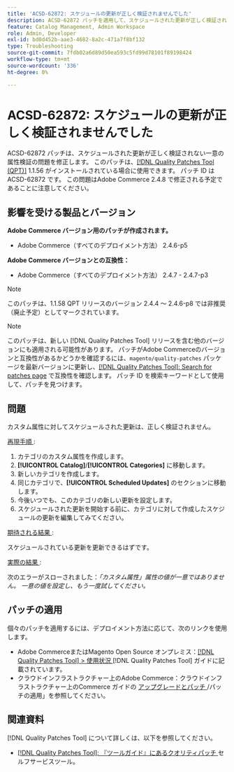 ```yaml
---
title: 'ACSD-62872: スケジュールの更新が正しく検証されませんでした'
description: ACSD-62872 パッチを適用して、スケジュールされた更新が正しく検証されない一意の属性検証のAdobe Commerceの問題を修正してください。
feature: Catalog Management, Admin Workspace
role: Admin, Developer
exl-id: bd0d452b-aae3-4682-8a2c-471a7f8bf132
type: Troubleshooting
source-git-commit: 7fdb02a6d89d50ea593c5fd99d78101f89198424
workflow-type: tm+mt
source-wordcount: '336'
ht-degree: 0%

---
```


# ACSD-62872: スケジュールの更新が正しく検証されませんでした

ACSD-62872 パッチは、スケジュールされた更新が正しく検証されない一意の属性検証の問題を修正します。 このパッチは、[[!DNL Quality Patches Tool (QPT)]](/help/tools/quality-patches-tool/quality-patches-tool-to-self-serve-quality-patches.md) 1.1.56 がインストールされている場合に使用できます。 パッチ ID は ACSD-62872 です。 この問題はAdobe Commerce 2.4.8 で修正される予定であることに注意してください。

## 影響を受ける製品とバージョン

**Adobe Commerce バージョン用のパッチが作成されます。**

* Adobe Commerce（すべてのデプロイメント方法） 2.4.6-p5

**Adobe Commerce バージョンとの互換性：**

* Adobe Commerce（すべてのデプロイメント方法） 2.4.7 - 2.4.7-p3

>[!NOTE]
>
>このパッチは、1.1.58 QPT リリースのバージョン 2.4.4 ～ 2.4.6-p8 では非推奨（廃止予定）としてマークされています。

>[!NOTE]
>
>このパッチは、新しい [!DNL Quality Patches Tool] リリースを含む他のバージョンにも適用される可能性があります。 パッチがAdobe Commerceのバージョンと互換性があるかどうかを確認するには、`magento/quality-patches` パッケージを最新バージョンに更新し、[[!DNL Quality Patches Tool]: Search for patches page](https://experienceleague.adobe.com/tools/commerce-quality-patches/index.html?lang=ja) で互換性を確認します。 パッチ ID を検索キーワードとして使用して、パッチを見つけます。

## 問題

カスタム属性に対してスケジュールされた更新は、正しく検証されません。

<u> 再現手順 </u>:

1. カテゴリのカスタム属性を作成します。
1. **[!UICONTROL Catalog]**/**[!UICONTROL Categories]** に移動します。
1. 新しいカテゴリを作成します。
1. 同じカテゴリで、**[!UICONTROL Scheduled Updates]** のセクションに移動します。
1. 今後いつでも、このカテゴリの新しい更新を設定します。
1. スケジュールされた更新を開始する前に、カテゴリに対して作成したスケジュールの更新を編集してみてください。

<u> 期待される結果 </u>:

スケジュールされている更新を更新できるはずです。

<u> 実際の結果 </u>:

次のエラーがスローされました：*「カスタム属性」属性の値が一意ではありません。 一意の値を設定し、もう一度試してください。*

## パッチの適用

個々のパッチを適用するには、デプロイメント方法に応じて、次のリンクを使用します。

* Adobe CommerceまたはMagento Open Source オンプレミス：[[!DNL Quality Patches Tool] > 使用状況 ](/help/tools/quality-patches-tool/usage.md) [!DNL Quality Patches Tool] ガイドに記載されています。
* クラウドインフラストラクチャー上のAdobe Commerce：クラウドインフラストラクチャー上のCommerce ガイドの [ アップグレードとパッチ ](https://experienceleague.adobe.com/ja/docs/commerce-cloud-service/user-guide/develop/upgrade/apply-patches)/パッチの適用」を参照してください。

## 関連資料

[!DNL Quality Patches Tool] について詳しくは、以下を参照してください。

* [[!DNL Quality Patches Tool]: 『ツールガイド』にあるクオリティパッチ ](/help/tools/quality-patches-tool/quality-patches-tool-to-self-serve-quality-patches.md) セルフサービスツール。
